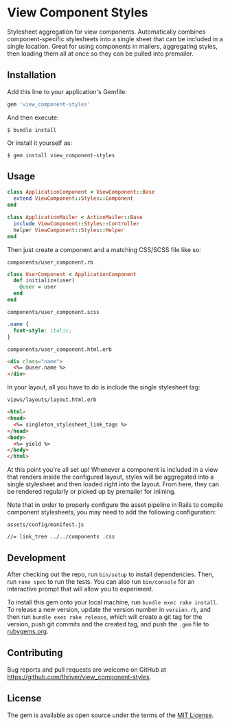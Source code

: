 # View Component Styles

Stylesheet aggregation for view components. Automatically combines component-specific stylesheets into a single sheet
that can be included in a single location. Great for using components in mailers, aggregating styles, then loading them
all at once so they can be pulled into premailer.

## Installation

Add this line to your application's Gemfile:

```ruby
gem 'view_component-styles'
```

And then execute:

    $ bundle install

Or install it yourself as:

    $ gem install view_component-styles

## Usage

```ruby
class ApplicationComponent < ViewComponent::Base
  extend ViewComponent::Styles::Component
end
```
```ruby
class ApplicationMailer < ActionMailer::Base
  include ViewComponent::Styles::Controller
  helper ViewComponent::Styles::Helper
end
```
Then just create a component and a matching CSS/SCSS file like so:

`components/user_component.rb`
```ruby
class UserComponent < ApplicationComponent
  def initialize(user)
    @user = user
  end
end
```
`components/user_component.scss`
```scss
.name {
  font-style: italic;
}
```
`components/user_component.html.erb`
```html
<div class="name">
  <%= @user.name %>
</div>
```
In your layout, all you have to do is include the single stylesheet tag:

`views/layouts/layout.html.erb`
```html
<html>
<head>
  <%= singleton_stylesheet_link_tags %>
</head>
<body>
  <%= yield %>
</body>
</html>
```
At this point you're all set up! Whenever a component is included in a view that renders inside the configured layout,
styles will be aggregated into a single stylesheet and then loaded right into the layout. From here, they can be
rendered regularly or picked up by premailer for inlining.

Note that in order to properly configure the asset pipeline in Rails to compile component stylesheets, you may
need to add the following configuration:

`assets/config/manifest.js`
```
//= link_tree ../../components .css
```

## Development

After checking out the repo, run `bin/setup` to install dependencies. Then, run `rake spec` to run the tests. You can also run `bin/console` for an interactive prompt that will allow you to experiment.

To install this gem onto your local machine, run `bundle exec rake install`. To release a new version, update the version number in `version.rb`, and then run `bundle exec rake release`, which will create a git tag for the version, push git commits and the created tag, and push the `.gem` file to [rubygems.org](https://rubygems.org).

## Contributing

Bug reports and pull requests are welcome on GitHub at https://github.com/thriver/view_component-styles.

## License

The gem is available as open source under the terms of the [MIT License](https://opensource.org/licenses/MIT).
